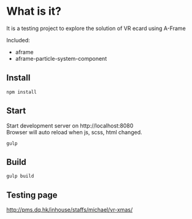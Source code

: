 # What is it?

It is a testing project to explore the solution of VR ecard using A-Frame

Included:
- aframe
- aframe-particle-system-component

## Install
    npm install
    
## Start
Start development server on http://localhost:8080<br>
Browser will auto reload when js, scss, html changed.

    gulp

## Build

    gulp build

## Testing page
http://pms.dq.hk/inhouse/staffs/michael/vr-xmas/